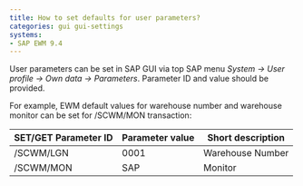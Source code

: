 ```yaml
---
title: How to set defaults for user parameters?
categories: gui gui-settings
systems:
- SAP EWM 9.4
---
```


User parameters can be set in SAP GUI via top SAP menu *System -> User profile -> Own data -> Parameters*. Parameter ID and value should be provided.

For example, EWM default values for warehouse number and warehouse monitor can be set for /SCWM/MON transaction:

| SET/GET Parameter ID | Parameter value | Short description |
|----------------------|-----------------|-------------------|
| /SCWM/LGN            | 0001            | Warehouse Number  |
| /SCWM/MON            | SAP             | Monitor           |
